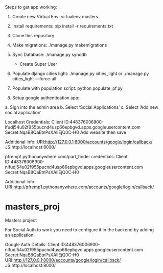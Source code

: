 Steps to get app working:

1. Create new Virtual Env: virtualenv masters

2. Install requirements: pip install -r requirements.txt

3. Clone this repository

4. Make migrations: ./manage.py makemigrations

5. Sync Database: ./manage.py syncdb
	- Create Super User

6. Populate django cities light: ./manage.py cities_light or ./manage.py cities_light —force-all

7. Populate with population script: python populate_pf.py

8. Setup google authentication app:

a. Sign into the admin area
b. Select ‘Social Applications’
c. Select ‘Add new social application’

Localhost Credentials:
Client ID:448376006900-lfudj54u02f955pucnd4usp66epbgvd.apps.googleusercontent.com 
Secret:NqaB8QaEtnPsXAlIEjQ0C-H0 
Add website then save

Additional Info:
URI:http://127.0.0.1:8000/accounts/google/login/callback/
JS:http://localhost:8000/


pfremp1.pythonanywhere.com/part_finder credentials:
Client ID:448376006900-nlfudj54u02f955pucnd4usp66epbgvd.apps.googleusercontent.com
Secret:NqaB8QaEtnPsXAlIEjQ0C-H0

Additional Info:
URI:http://pfremp1.pythonanywhere.com/accounts/google/login/callback/



# masters_proj
Masters project 


For Social Auth to work you need to configure it in the backend by adding an application.

Google Auth Details:
Client ID:448376006900-nlfudj54u02f955pucnd4usp66epbgvd.apps.googleusercontent.com
Secret:NqaB8QaEtnPsXAlIEjQ0C-H0
URI:http://127.0.0.1:8000/accounts/google/login/callback/
JS:http://localhost:8000/

